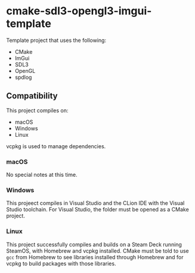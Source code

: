 # cmake-sdl3-opengl3-imgui-template

Template project that uses the following:
* CMake
* ImGui
* SDL3
* OpenGL
* spdlog

## Compatibility
This project compiles on:
* macOS
* Windows
* Linux

vcpkg is used to manage dependencies.

### macOS
No special notes at this time.
### Windows
This projeect compiles in Visual Studio and the CLion IDE with the Visual Studio toolchain.
For Visual Studio, the folder must be opened as a CMake project.
### Linux
This project successfully compiles and builds on a Steam Deck running SteamOS, with Homebrew
and vcpkg installed. CMake must be told to use `gcc` from Homebrew to see libraries installed
through Homebrew and for vcpkg to build packages with those libraries.